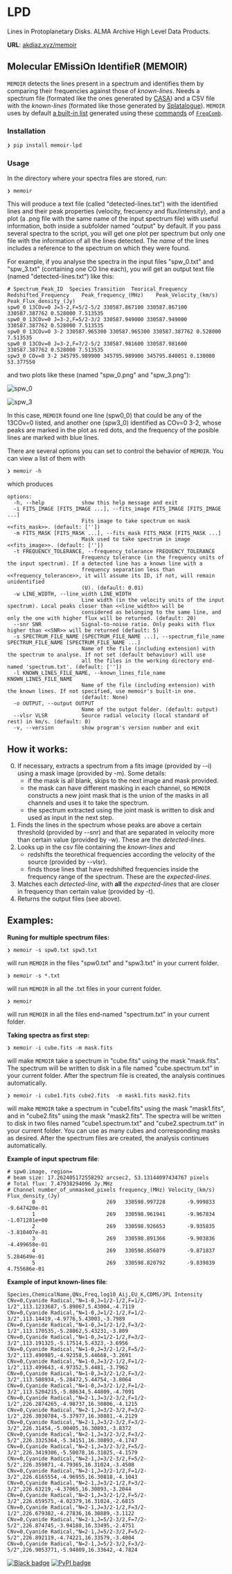 # LPD
Lines in Protoplanetary Disks. ALMA Archive High Level Data Products.

**URL**: [akdiaz.xyz/memoir](akdiaz.xyz/memoir)

## Molecular EMissiOn IdentifieR (MEMOIR)
`MEMOIR` detects the lines present in a spectrum and identifies them by comparing their frequencies against those of *known-lines*.
Needs a spectrum file (formated like the ones generated by [CASA](https://casa.nrao.edu/)) and a CSV file with the *known-lines* (formated like those generated by [Splatalogue](https://splatalogue.online//)). `MEMOIR` uses by default [a built-in list](https://github.com/akdiaz/LPD/blob/main/src/memoir/data/allmols_combined_transitions.csv) generated using these [commands](https://github.com/aida-ahmadi/freqcomb/blob/master/examples/lines_in_PPDs.py) of [`FreqComb`](https://github.com/aida-ahmadi/freqcomb).


### Installation

```bash
❯ pip install memoir-lpd
```

### Usage

In the directory where your spectra files are stored, run:

```
❯ memoir
```

This will produce a text file (called "detected-lines.txt") with the identified lines and their peak properties (velocity, frecuency and flux/intensity), and a plot (a .png file with the same name of the input spectrum file) with useful information, both inside a subfolder named "output" by default. If you pass several spectra to the script, you will get one plot per spectrum but only one file with the information of all the lines detected. The *name* of the lines includes a reference to the spectrum on which they were found.

For example, if you analyse the spectra in the input files "spw_0.txt" and "spw_3.txt" (containing one CO line each), you will get an output text file (named "detected-lines.txt") like this:

```
# Spectrum_Peak_ID	Species	Transition	Teorical_Frequency	Redshifted_Frequency	Peak_frequency_(MHz)	Peak_Velocity_(km/s)	Peak_Flux_density_(Jy)
spw0_0 13COv=0 J=3-2,F=5/2-5/2 330587.867100 330587.867100 330587.387762 0.528000 7.513535
spw0_0 13COv=0 J=3-2,F=5/2-3/2 330587.949000 330587.949000 330587.387762 0.528000 7.513535
spw0_0 13COv=0 3-2 330587.965300 330587.965300 330587.387762 0.528000 7.513535
spw0_0 13COv=0 J=3-2,F=7/2-5/2 330587.981600 330587.981600 330587.387762 0.528000 7.513535
spw3_0 COv=0 3-2 345795.989900 345795.989900 345795.840051 0.130000 53.377550
```
and two plots like these (named "spw_0.png" and "spw_3.png"):

![spw_0](https://github.com/akdiaz/LPD/blob/main/Help/spw0.png?raw=True "spw_0")

![spw_3](https://github.com/akdiaz/LPD/blob/main/Help/spw3.png?raw=True "spw_3")

In this case, `MEMOIR` found one line (spw0_0) that could be any of the 13COv=0 listed, and another one (spw3_0) identified as COv=0 3-2, whose peaks are marked in the plot as red dots, and the frequency of the posible lines are marked with blue lines.

There are several options you can set to control the behavior of `MEMOIR`. You can view a list of them with

```
❯ memoir -h
```
which produces

```
options:
  -h, --help            show this help message and exit
  -i FITS_IMAGE [FITS_IMAGE ...], --fits_image FITS_IMAGE [FITS_IMAGE ...]
                        Fits image to take spectrum on mask <<fits_mask>>. (default: [''])
  -m FITS_MASK [FITS_MASK ...], --fits_mask FITS_MASK [FITS_MASK ...]
                        Mask used to take spectrum in image <<fits_image>>. (default: [''])
  -t FREQUENCY_TOLERANCE, --frequency_tolerance FREQUENCY_TOLERANCE
                        Frequency tolerance (in the frequency units of the input spectrum). If a detected line has a known line with a
                        frequency separation less than <<frequency_tolerance>>, it will assume its ID, if not, will remain unidentified
                        (U). (default: 0.01)
  -w LINE_WIDTH, --line_width LINE_WIDTH
                        Line width (in the velocity units of the input spectrum). Local peaks closer than <<line_width>> will be
                        considered as belonging to the same line, and only the one with higher flux will be returned. (default: 20)
  --snr SNR             Signal-to-noise ratio. Only peaks with flux higher than <<SNR>> will be returned (default: 5)
  -s SPECTRUM_FILE_NAME [SPECTRUM_FILE_NAME ...], --spectrum_file_name SPECTRUM_FILE_NAME [SPECTRUM_FILE_NAME ...]
                        Name of the file (including extension) with the spectrum to analyse. If not set (default behaviour) will use
                        all the files in the working directory end-named 'spectrum.txt'. (default: [''])
  -l KNOWN_LINES_FILE_NAME, --known_lines_file_name KNOWN_LINES_FILE_NAME
                        Name of the file (including extension) with the known lines. If not specified, use memoir's built-in one.
                        (default: None)
  -o OUTPUT, --output OUTPUT
                        Name of the output folder. (default: output)
  --vlsr VLSR           Source radial velocity (local standard of rest) in km/s. (default: 0)
  -v, --version         show program's version number and exit
```

## How it works:
0. If necessary, extracts a spectrum from a fits image (provided by --i) using a mask image (provided by -m). Some details:
   - if the mask is all blank, skips to the next image and mask provided.
   - the mask can have different masking in each channel, so `MEMOIR` constructs a new joint mask that is the union of the masks in all channels and uses it to take the spectrum.
   - the spectrum extracted using the joint mask is written to disk and used as input in the next step.
1. Finds the lines in the spectrum whose peaks are above a certain threshold (provided by --snr) and that are separated in velocity more than certain value (provided by -w). These are the *detected-lines*.
2. Looks up in the csv file containing the *known-lines* and
   - redshifts the teorethical frequencies according the velocity of the source (provided by --vlsr).
   - finds those lines that have redshifted frequencies inside the frequency range of the spectrum. These are the *expected-lines*.
3. Matches each *detected-line*, with **all** the *expected-lines* that are closer in frequency than certain value (provided by -t).
4. Returns the output files (see above).

## Examples:

**Runing for multiple spectrum files:**
```
❯ memoir -s spw0.txt spw3.txt
```
will run `MEMOIR` in the files "spw0.txt" and "spw3.txt" in your current folder.

```
❯ memoir -s *.txt
```
will run `MEMOIR` in all the .txt files in your current folder.

```
❯ memoir
```
will run `MEMOIR` in all the files end-named "spectrum.txt" in your current folder.

**Taking spectra as first step:**
```
❯ memoir -i cube.fits -m mask.fits
```
will make `MEMOIR` take a spectrum in "cube.fits" using the mask "mask.fits". The spectrum will be written to disk in a file named "cube.spectrum.txt" in your current folder. After the spectrum file is created, the analysis continues automatically.

```
❯ memoir -i cube1.fits cube2.fits  -m mask1.fits mask2.fits
```
will make `MEMOIR` take a spectrum in "cube1.fits" using the mask "mask1.fits", and in "cube2.fits" using the mask "mask2.fits". The spectra will be written to disk in two files named "cube1.spectrum.txt" and "cube2.spectrum.txt" in your current folder. You can use as many cubes and corresponding masks as desired. After the spectrum files are created, the analysis continues automatically.


**Example of input spectrum file**:
```
# spw0.image, region=
# beam size: 17.262405172558292 arcsec2, 53.13144097434767 pixels
# Total flux: 7.47938294096 Jy.MHz
# Channel number_of_unmasked_pixels frequency_(MHz) Velocity_(km/s) Flux_density_(Jy)
        0                       269   330598.997228       -9.999833     -9.647420e-01
        1                       269   330598.961941       -9.967834     -1.071281e+00
        2                       269   330598.926653       -9.935835     -3.810407e-01
        3                       269   330598.891366       -9.903836     -4.499658e-01
        4                       269   330598.856079       -9.871837      5.284649e-01
        5                       269   330598.820792       -9.839839      4.755686e-01
```

**Example of input known-lines file**:
```
Species,ChemicalName,QNs,Freq,log10_Aij,EU_K,CDMS/JPL Intensity
CNv=0,Cyanide Radical,"N=1-0,J=1/2-1/2,F=1/2-1/2",113.1233687,-5.89067,5.43004,-4.7119
CNv=0,Cyanide Radical,"N=1-0,J=1/2-1/2,F=1/2-3/2",113.14419,-4.9776,5.43003,-3.7989
CNv=0,Cyanide Radical,"N=1-0,J=1/2-1/2,F=3/2-1/2",113.170535,-5.28862,5.43231,-3.809
CNv=0,Cyanide Radical,"N=1-0,J=1/2-1/2,F=3/2-3/2",113.191325,-5.17514,5.4323,-3.6956
CNv=0,Cyanide Radical,"N=1-0,J=3/2-1/2,F=5/2-3/2",113.490985,-4.92358,5.44668,-3.2691
CNv=0,Cyanide Radical,"N=1-0,J=3/2-1/2,F=1/2-1/2",113.499643,-4.97352,5.4481,-3.7962
CNv=0,Cyanide Radical,"N=1-0,J=3/2-1/2,F=3/2-3/2",113.508934,-5.28472,5.44754,-3.8064
CNv=0,Cyanide Radical,"N=1-0,J=3/2-1/2,F=1/2-3/2",113.5204215,-5.88634,5.44809,-4.7091
CNv=0,Cyanide Radical,"N=2-1,J=3/2-3/2,F=1/2-1/2",226.2874265,-4.98737,16.30806,-4.1215
CNv=0,Cyanide Radical,"N=2-1,J=3/2-3/2,F=3/2-1/2",226.3030784,-5.37977,16.30881,-4.2129
CNv=0,Cyanide Radical,"N=2-1,J=3/2-3/2,F=3/2-3/2",226.31454,-5.00405,16.30893,-3.8372
CNv=0,Cyanide Radical,"N=2-1,J=3/2-3/2,F=3/2-5/2",226.3325364,-5.34151,16.30893,-4.1747
CNv=0,Cyanide Radical,"N=2-1,J=3/2-3/2,F=5/2-3/2",226.3419306,-5.50078,16.31025,-4.1579
CNv=0,Cyanide Radical,"N=2-1,J=3/2-3/2,F=5/2-5/2",226.359871,-4.79365,16.31024,-3.4508
CNv=0,Cyanide Radical,"N=2-1,J=3/2-1/2,F=1/2-3/2",226.6165554,-4.96955,16.30818,-4.1043
CNv=0,Cyanide Radical,"N=2-1,J=3/2-1/2,F=3/2-3/2",226.63219,-4.37065,16.30893,-3.2044
CNv=0,Cyanide Radical,"N=2-1,J=3/2-1/2,F=5/2-3/2",226.659575,-4.02379,16.31024,-2.6815
CNv=0,Cyanide Radical,"N=2-1,J=3/2-1/2,F=3/2-1/2",226.679382,-4.27836,16.30889,-3.1122
CNv=0,Cyanide Radical,"N=2-1,J=5/2-3/2,F=7/2-5/2",226.874745,-3.94188,16.33495,-2.4751
CNv=0,Cyanide Radical,"N=2-1,J=5/2-3/2,F=5/2-5/2",226.892119,-4.74221,16.33579,-3.4004
CNv=0,Cyanide Radical,"N=2-1,J=5/2-3/2,F=3/2-5/2",226.9053771,-5.94809,16.33642,-4.7824
```
[![Black badge](https://img.shields.io/badge/code%20style-black-000000.svg)](https://github.com/psf/black)
[![PyPI badge](https://img.shields.io/pypi/v/memoir-lpd?color=blue)](https://pypi.org/project/memoir-lpd/)
